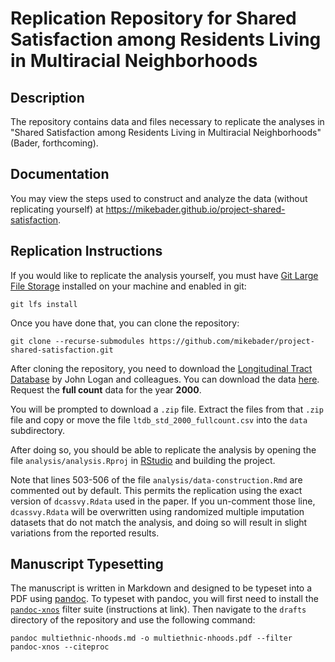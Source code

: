 # Replication Repository for Shared Satisfaction among Residents Living in Multiracial Neighborhoods

## Description

The repository contains data and files necessary to replicate the analyses in "Shared Satisfaction among Residents Living in Multiracial Neighborhoods" (Bader, forthcoming). 

## Documentation

You may view the steps used to construct and analyze the data (without replicating yourself) at https://mikebader.github.io/project-shared-satisfaction.

## Replication Instructions

If you would like to replicate the analysis yourself, you must have [Git Large File Storage](https://git-lfs.github.com/) installed on your machine and enabled in git:

    git lfs install

Once you have done that, you can clone the repository:

    git clone --recurse-submodules https://github.com/mikebader/project-shared-satisfaction.git

After cloning the repository, you need to download the [Longitudinal Tract Database](https://s4.ad.brown.edu/projects/diversity/Researcher/Bridging.htm) by John Logan and colleagues. You can download the data [here](https://s4.ad.brown.edu/projects/diversity/researcher/LTBDDload/Default.aspx). Request the **full count** data for the year **2000**. 

You will be prompted to download a `.zip` file. Extract the files from that `.zip` file and copy or move the file `ltdb_std_2000_fullcount.csv` into the `data` subdirectory. 

After doing so, you should be able to replicate the analysis by opening the file `analysis/analysis.Rproj` in [RStudio](https://www.rstudio.com/) and building the project. 

Note that lines 503-506 of the file `analysis/data-construction.Rmd` are commented out by default. This permits the replication using the exact version of `dcassvy.Rdata` used in the paper. If you un-comment those line, `dcassvy.Rdata` will be overwritten using randomized multiple imputation datasets that do not match the analysis, and doing so will result in slight variations from the reported results. 

## Manuscript Typesetting


The manuscript is written in Markdown and designed to be typeset into a PDF using [pandoc](https://pandoc.org/). To typeset with pandoc, you will first need to install the [`pandoc-xnos`](https://github.com/tomduck/pandoc-xnos#installation) filter suite (instructions at link). Then navigate to the `drafts` directory of the repository and use the following command:

    pandoc multiethnic-nhoods.md -o multiethnic-nhoods.pdf --filter pandoc-xnos --citeproc